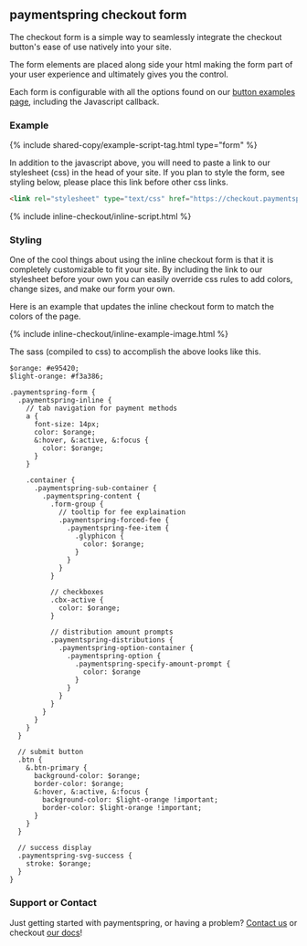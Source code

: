 ## paymentspring checkout form

The checkout form is a simple way to seamlessly integrate the checkout button's
ease of use natively into your site.

The form elements are placed along side your html making the form part of your
user experience and ultimately gives you the control.

Each form is configurable with all the options found on our [button examples
page](https://paymentspring.github.io/checkout-examples/), including the
Javascript callback.

### Example

{% include shared-copy/example-script-tag.html type="form" %}

In addition to the javascript above, you will need to paste a link to our
stylesheet (css) in the head of your site. If you plan to style the form, see
styling below, please place this link before other css links.

```markdown
<link rel="stylesheet" type="text/css" href="https://checkout.paymentspring.com/assets/application.css">
```

{% include inline-checkout/inline-script.html %}

### <a name="styling"></a>Styling

One of the cool things about using the inline checkout form is that it is
completely customizable to fit your site. By including the link to our
stylesheet before your own you can easily override css rules to add colors,
change sizes, and make our form your own.

Here is an example that updates the inline checkout form to match the colors of
the page.

{% include inline-checkout/inline-example-image.html %}

The sass (compiled to css) to accomplish the above looks like this.

```
$orange: #e95420;
$light-orange: #f3a386;

.paymentspring-form {
  .paymentspring-inline {
    // tab navigation for payment methods
    a {
      font-size: 14px;
      color: $orange;
      &:hover, &:active, &:focus {
        color: $orange;
      }
    }

    .container {
      .paymentspring-sub-container {
        .paymentspring-content {
          .form-group {
            // tooltip for fee explaination
            .paymentspring-forced-fee {
              .paymentspring-fee-item {
                .glyphicon {
                  color: $orange;
                }
              }
            }
          }

          // checkboxes
          .cbx-active {
            color: $orange;
          }

          // distribution amount prompts
          .paymentspring-distributions {
            .paymentspring-option-container {
              .paymentspring-option {
                .paymentspring-specify-amount-prompt {
                  color: $orange
                }
              }
            }
          }
        }
      }
    }
  }

  // submit button
  .btn {
    &.btn-primary {
      background-color: $orange;
      border-color: $orange;
      &:hover, &:active, &:focus {
        background-color: $light-orange !important;
        border-color: $light-orange !important;
      }
    }
  }

  // success display
  .paymentspring-svg-success {
    stroke: $orange;
  }
}
```

### Support or Contact

Just getting started with paymentspring, or having a problem? [Contact
us](https://paymentspring.com/contact/) or checkout [our
docs](https://paymentspring.com/developers/)!
